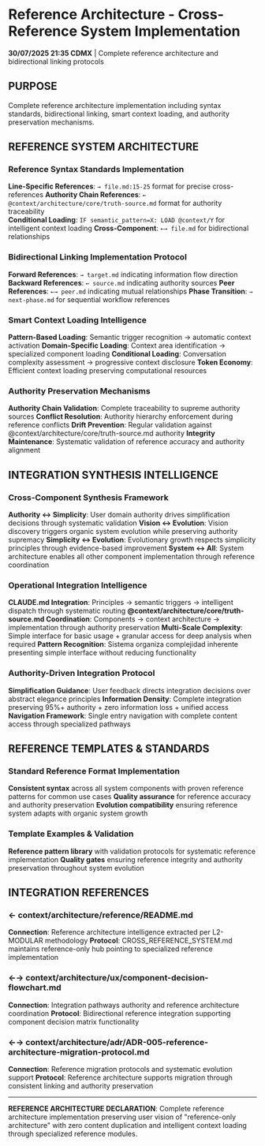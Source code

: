 # Reference Architecture - Cross-Reference System Implementation

**30/07/2025 21:35 CDMX** | Complete reference architecture and bidirectional linking protocols

## PURPOSE
Complete reference architecture implementation including syntax standards, bidirectional linking, smart context loading, and authority preservation mechanisms.

## REFERENCE SYSTEM ARCHITECTURE

### Reference Syntax Standards Implementation
**Line-Specific References**: `→ file.md:15-25` format for precise cross-references
**Authority Chain References**: `← @context/architecture/core/truth-source.md` format for authority traceability  
**Conditional Loading**: `IF semantic_pattern=X: LOAD @context/Y` for intelligent context loading
**Cross-Component**: `←→ file.md` for bidirectional relationships

### Bidirectional Linking Implementation Protocol
**Forward References**: `→ target.md` indicating information flow direction
**Backward References**: `← source.md` indicating authority sources
**Peer References**: `←→ peer.md` indicating mutual relationships
**Phase Transition**: `→ next-phase.md` for sequential workflow references

### Smart Context Loading Intelligence
**Pattern-Based Loading**: Semantic trigger recognition → automatic context activation
**Domain-Specific Loading**: Context area identification → specialized component loading
**Conditional Loading**: Conversation complexity assessment → progressive context disclosure
**Token Economy**: Efficient context loading preserving computational resources

### Authority Preservation Mechanisms
**Authority Chain Validation**: Complete traceability to supreme authority sources
**Conflict Resolution**: Authority hierarchy enforcement during reference conflicts
**Drift Prevention**: Regular validation against @context/architecture/core/truth-source.md authority
**Integrity Maintenance**: Systematic validation of reference accuracy and authority alignment

## INTEGRATION SYNTHESIS INTELLIGENCE

### Cross-Component Synthesis Framework
**Authority ↔ Simplicity**: User domain authority drives simplification decisions through systematic validation
**Vision ↔ Evolution**: Vision discovery triggers organic system evolution while preserving authority supremacy
**Simplicity ↔ Evolution**: Evolutionary growth respects simplicity principles through evidence-based improvement
**System ↔ All**: System architecture enables all other component implementation through reference coordination

### Operational Integration Intelligence
**CLAUDE.md Integration**: Principles → semantic triggers → intelligent dispatch through systematic routing
**@context/architecture/core/truth-source.md Coordination**: Components → context architecture → implementation through authority preservation
**Multi-Scale Complexity**: Simple interface for basic usage + granular access for deep analysis when required
**Pattern Recognition**: Sistema organiza complejidad inherente presenting simple interface without reducing functionality

### Authority-Driven Integration Protocol
**Simplification Guidance**: User feedback directs integration decisions over abstract elegance principles
**Information Density**: Complete integration preserving 95%+ authority + zero information loss + unified access
**Navigation Framework**: Single entry navigation with complete content access through specialized pathways

## REFERENCE TEMPLATES & STANDARDS

### Standard Reference Format Implementation
**Consistent syntax** across all system components with proven reference patterns for common use cases
**Quality assurance** for reference accuracy and authority preservation
**Evolution compatibility** ensuring reference system adapts with organic system growth

### Template Examples & Validation
**Reference pattern library** with validation protocols for systematic reference implementation
**Quality gates** ensuring reference integrity and authority preservation throughout system evolution

## INTEGRATION REFERENCES

### ← context/architecture/reference/README.md
**Connection**: Reference architecture intelligence extracted per L2-MODULAR methodology
**Protocol**: CROSS_REFERENCE_SYSTEM.md maintains reference-only hub pointing to specialized reference implementation

### ←→ context/architecture/ux/component-decision-flowchart.md
**Connection**: Integration pathways authority and reference architecture coordination
**Protocol**: Bidirectional reference integration supporting component decision matrix functionality

### ←→ context/architecture/adr/ADR-005-reference-architecture-migration-protocol.md
**Connection**: Reference migration protocols and systematic evolution support
**Protocol**: Reference architecture supports migration through consistent linking and authority preservation

---

**REFERENCE ARCHITECTURE DECLARATION**: Complete reference architecture implementation preserving user vision of "reference-only architecture" with zero content duplication and intelligent context loading through specialized reference modules.